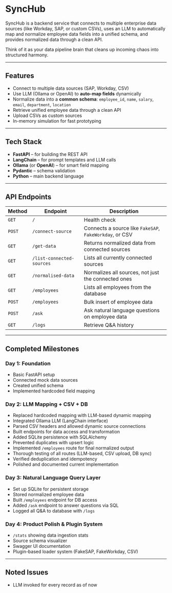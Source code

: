 # SyncHub

SyncHub is a backend service that connects to multiple enterprise data sources (like Workday, SAP, or custom CSVs), uses an LLM to automatically map and normalize employee data fields into a unified schema, and provides normalized data through a clean API.

Think of it as your data pipeline brain that cleans up incoming chaos into structured harmony.

---

## Features

- Connect to multiple data sources (SAP, Workday, CSV)
- Use LLM (Ollama or OpenAI) to **auto-map fields** dynamically
- Normalize data into a **common schema**: `employee_id`, `name`, `salary`, `email`, `department`, `location`
- Retrieve unified employee data through a clean API
- Upload CSVs as custom sources
- In-memory simulation for fast prototyping

---

## Tech Stack

- **FastAPI** – for building the REST API
- **LangChain** – for prompt templates and LLM calls
- **Ollama** (or **OpenAI**) – for smart field mapping
- **Pydantic** – schema validation
- **Python** – main backend language

---

## API Endpoints

| Method | Endpoint | Description |
|--------|----------|-------------|
| `GET` | `/` | Health check |
| `POST` | `/connect-source` | Connects a source like `FakeSAP`, `FakeWorkday`, or CSV |
| `GET` | `/get-data` | Returns normalized data from connected sources |
| `GET` | `/list-connected-sources` | Lists all currently connected sources |
| `GET` | `/normalised-data` | Normalizes all sources, not just the connected ones |
| `GET` | `/employees` | Lists all employees from the database |
| `POST` | `/employees` | Bulk insert of employee data |
| `POST` | `/ask` | Ask natural language questions on employee data |
| `GET` | `/logs` | Retrieve Q&A history |

---

## Completed Milestones

### Day 1: Foundation
- Basic FastAPI setup
- Connected mock data sources
- Created unified schema
- Implemented hardcoded field mapping

### Day 2: LLM Mapping + CSV + DB
- Replaced hardcoded mapping with LLM-based dynamic mapping
- Integrated Ollama LLM (LangChain interface)
- Parsed CSV headers and allowed dynamic source connections
- Built endpoints for data access and transformation
- Added SQLite persistence with SQLAlchemy
- Prevented duplicates with upsert logic
- Implemented `/employees` route for final normalized output
- Thorough testing of all routes (LLM-based, CSV upload, DB sync)
- Verified deduplication and idempotency
- Polished and documented current implementation

### Day 3: Natural Language Query Layer
- Set up SQLite for persistent storage
- Stored normalized employee data
- Built `/employees` endpoint for DB access
- Added `/ask` endpoint to answer questions via SQL
- Logged all Q&A to database with `/logs`

### Day 4: Product Polish & Plugin System

- `/stats` showing data ingestion stats
- Source schema visualizer
- Swagger UI documentation
- Plugin-based loader system (FakeSAP, FakeWorkday, CSV)

---

## Noted Issues

- LLM invoked for every record as of now